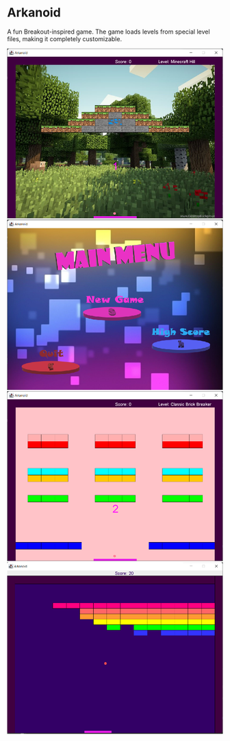 # Arkanoid

A fun Breakout-inspired game. The game loads levels from special level files, making it completely customizable.

<img src="Gallery/sample3.png" width="700">
<img src="Gallery/main_screen.png" width="700">
<img src="Gallery/sample2.png" width="700">
<img src="Gallery/sample1.png" width="700">
